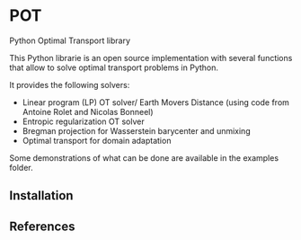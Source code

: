 # POT
Python Optimal Transport library

This Python librarie is an open source implementation with several functions that allow to solve optimal transport problems in Python.

It provides the following solvers:
* Linear program (LP) OT solver/ Earth Movers Distance (using code from Antoine Rolet and Nicolas Bonneel)
* Entropic regularization OT solver
* Bregman projection for Wasserstein barycenter and unmixing
* Optimal transport for domain adaptation

Some demonstrations of what can be done are available in the examples folder.


## Installation


## References

